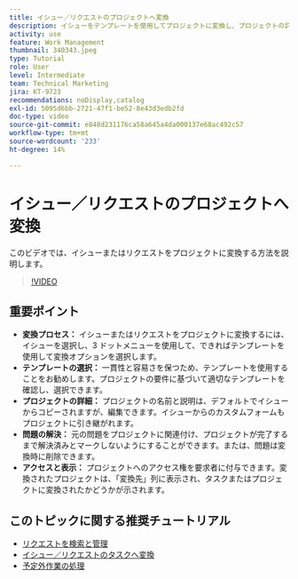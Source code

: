 ```yaml
---
title: イシュー／リクエストのプロジェクトへ変換
description: イシューをテンプレートを使用してプロジェクトに変換し、プロジェクトの詳細をカスタマイズし、イシュー解決オプションを管理し、シームレスなワークフローの表示とアクセスを確保することで、Workfrontのプロジェクト管理を効率化します。
activity: use
feature: Work Management
thumbnail: 340343.jpeg
type: Tutorial
role: User
level: Intermediate
team: Technical Marketing
jira: KT-9723
recommendations: noDisplay,catalog
exl-id: 5095d6bb-2721-47f1-be52-8e43d3edb2fd
doc-type: video
source-git-commit: e848d231176ca58a645a4da000137e68ac492c57
workflow-type: tm+mt
source-wordcount: '233'
ht-degree: 14%

---
```


# イシュー／リクエストのプロジェクトへ変換

このビデオでは、イシューまたはリクエストをプロジェクトに変換する方法を説明します。

>[!VIDEO](https://video.tv.adobe.com/v/340343/?quality=12&learn=on&enablevpops)

## 重要ポイント

* **変換プロセス：** イシューまたはリクエストをプロジェクトに変換するには、イシューを選択し、3 ドットメニューを使用して、できればテンプレートを使用して変換オプションを選択します。&#x200B;
* **テンプレートの選択：** 一貫性と容易さを保つため、テンプレートを使用することをお勧めします。&#x200B; プロジェクトの要件に基づいて適切なテンプレートを確認し、選択できます。&#x200B;
* **プロジェクトの詳細：** プロジェクトの名前と説明は、デフォルトでイシューからコピーされますが、編集できます。&#x200B; イシューからのカスタムフォームもプロジェクトに引き継がれます。&#x200B;
* **問題の解決：** 元の問題をプロジェクトに関連付け、プロジェクトが完了するまで解決済みとマークしないようにすることができます。&#x200B; または、問題は変換時に削除できます。&#x200B;
* **アクセスと表示：** プロジェクトへのアクセス権を要求者に付与できます。&#x200B; 変換されたプロジェクトは、「変換先」列に表示され、タスクまたはプロジェクトに変換されたかどうかが示されます。&#x200B;


## このトピックに関する推奨チュートリアル

* [リクエストを検索と管理](/help/manage-work/issues-requests/find-requests.md)
* [イシュー／リクエストのタスクへ変換](/help/manage-work/issues-requests/convert-issues-to-other-work-items.md)
* [予定外作業の処理](/help/manage-work/issues-requests/handle-unplanned-work.md)

